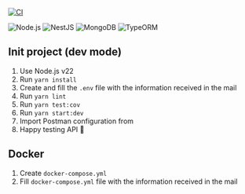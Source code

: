 [![CI](https://github.com/yhau1989/JavaScript-BackEnd-Test-Apply-Digital/actions/workflows/ci.yml/badge.svg)](https://github.com/yhau1989/JavaScript-BackEnd-Test-Apply-Digital/actions/workflows/ci.yml)

![Node.js](https://img.shields.io/badge/Node.js-22-green?logo=node.js&logoColor=white)
![NestJS](https://img.shields.io/badge/NestJS-11-E0234E?logo=nestjs&logoColor=white)
![MongoDB](https://img.shields.io/badge/MongoDB-Atlas-47A248?logo=mongodb&logoColor=white)
![TypeORM](https://img.shields.io/badge/TypeORM-0.3.21-FFB13B?logo=typeorm&logoColor=white)

## Init project (dev mode)

1. Use Node.js v22
2. Run `yarn install`
3. Create and fill the `.env` file with the information received in the mail
4. Run `yarn lint`
5. Run `yarn test:cov`
6. Run `yarn start:dev`
7. Import Postman configuration from
8. Happy testing API 🙂

## Docker

1. Create `docker-compose.yml`
2. Fill `docker-compose.yml` file with the information received in the mail
